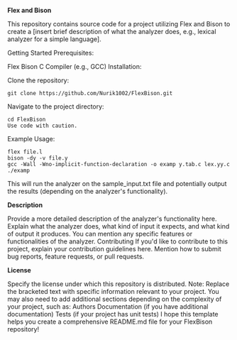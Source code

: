 **Flex and Bison**

This repository contains source code for a project utilizing Flex and Bison to create a [insert brief description of what the analyzer does, e.g., lexical analyzer for a simple language].

Getting Started
Prerequisites:

Flex
Bison
C Compiler (e.g., GCC)
Installation:

Clone the repository:

```git clone https://github.com/Nurik1002/FlexBison.git```

Navigate to the project directory:

```
cd FlexBison
Use code with caution.
```

Example Usage:

```
flex file.l
bison -dy -v file.y
gcc -Wall -Wno-implicit-function-declaration -o examp y.tab.c lex.yy.c
./examp

```
This will run the analyzer on the sample_input.txt file and potentially output the results (depending on the analyzer's functionality).

**Description**

Provide a more detailed description of the analyzer's functionality here.
Explain what the analyzer does, what kind of input it expects, and what kind of output it produces.
You can mention any specific features or functionalities of the analyzer.
Contributing
If you'd like to contribute to this project, explain your contribution guidelines here.
Mention how to submit bug reports, feature requests, or pull requests.

**License**

Specify the license under which this repository is distributed.
Note: Replace the bracketed text with specific information relevant to your project. You may also need to add additional sections depending on the complexity of your project, such as:
Authors
Documentation (if you have additional documentation)
Tests (if your project has unit tests)
I hope this template helps you create a comprehensive README.md file for your FlexBison repository!
